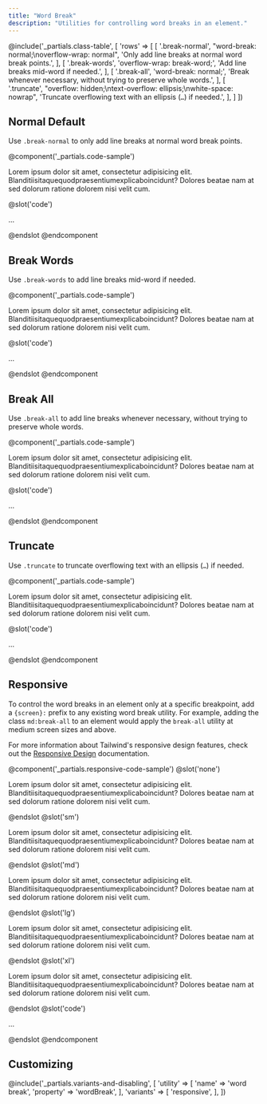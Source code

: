 ```yaml
---
title: "Word Break"
description: "Utilities for controlling word breaks in an element."
---
```


@include('_partials.class-table', [
  'rows' => [
    [
      '.break-normal',
      "word-break: normal;\noverflow-wrap: normal",
      'Only add line breaks at normal word break points.',
    ],
    [
      '.break-words',
      'overflow-wrap: break-word;',
      'Add line breaks mid-word if needed.',
    ],
    [
      '.break-all',
      'word-break: normal;',
      'Break whenever necessary, without trying to preserve whole words.',
    ],
    [
      '.truncate',
      "overflow: hidden;\ntext-overflow: ellipsis;\nwhite-space: nowrap",
      'Truncate overflowing text with an ellipsis (<code>…</code>) if needed.',
    ],
  ]
])

## Normal <span class="ml-2 font-semibold text-gray-600 text-sm uppercase tracking-wide">Default</span>

Use `.break-normal` to only add line breaks at normal word break points.

@component('_partials.code-sample')
<p class="break-normal max-w-xs p-2 bg-gray-200 mx-auto">
Lorem ipsum dolor sit amet, consectetur adipisicing elit. Blanditiisitaquequodpraesentiumexplicaboincidunt? Dolores beatae nam at sed dolorum ratione dolorem nisi velit cum.
</p>
@slot('code')
<p class="break-normal ...">...</p>
@endslot
@endcomponent

## Break Words

Use `.break-words` to add line breaks mid-word if needed.

@component('_partials.code-sample')
<p class="break-words max-w-xs p-2 bg-gray-200 mx-auto">
Lorem ipsum dolor sit amet, consectetur adipisicing elit. Blanditiisitaquequodpraesentiumexplicaboincidunt? Dolores beatae nam at sed dolorum ratione dolorem nisi velit cum.
</p>
@slot('code')
<p class="break-words ...">...</p>
@endslot
@endcomponent

## Break All

Use `.break-all` to add line breaks whenever necessary, without trying to preserve whole words.

@component('_partials.code-sample')
<p class="break-all max-w-xs p-2 bg-gray-200 mx-auto">
Lorem ipsum dolor sit amet, consectetur adipisicing elit. Blanditiisitaquequodpraesentiumexplicaboincidunt? Dolores beatae nam at sed dolorum ratione dolorem nisi velit cum.
</p>
@slot('code')
<p class="break-all ...">...</p>
@endslot
@endcomponent

## Truncate

Use `.truncate` to truncate overflowing text with an ellipsis (<code>…</code>) if needed.

@component('_partials.code-sample')
<p class="truncate max-w-xs p-2 bg-gray-200 mx-auto">
Lorem ipsum dolor sit amet, consectetur adipisicing elit. Blanditiisitaquequodpraesentiumexplicaboincidunt? Dolores beatae nam at sed dolorum ratione dolorem nisi velit cum.
</p>
@slot('code')
<p class="truncate ...">...</p>
@endslot
@endcomponent

## Responsive

To control the word breaks in an element only at a specific breakpoint, add a `{screen}:` prefix to any existing word break utility. For example, adding the class `md:break-all` to an element would apply the `break-all` utility at medium screen sizes and above.

For more information about Tailwind's responsive design features, check out the [Responsive Design](/docs/responsive-design/) documentation.

@component('_partials.responsive-code-sample')
@slot('none')
<p class="break-normal max-w-xs p-2 bg-gray-200 mx-auto">
Lorem ipsum dolor sit amet, consectetur adipisicing elit. Blanditiisitaquequodpraesentiumexplicaboincidunt? Dolores beatae nam at sed dolorum ratione dolorem nisi velit cum.
</p>
@endslot
@slot('sm')
<p class="break-words max-w-xs p-2 bg-gray-200 mx-auto">
Lorem ipsum dolor sit amet, consectetur adipisicing elit. Blanditiisitaquequodpraesentiumexplicaboincidunt? Dolores beatae nam at sed dolorum ratione dolorem nisi velit cum.
</p>
@endslot
@slot('md')
<p class="break-all max-w-xs p-2 bg-gray-200 mx-auto">
Lorem ipsum dolor sit amet, consectetur adipisicing elit. Blanditiisitaquequodpraesentiumexplicaboincidunt? Dolores beatae nam at sed dolorum ratione dolorem nisi velit cum.
</p>
@endslot
@slot('lg')
<p class="truncate max-w-xs p-2 bg-gray-200 mx-auto">
Lorem ipsum dolor sit amet, consectetur adipisicing elit. Blanditiisitaquequodpraesentiumexplicaboincidunt? Dolores beatae nam at sed dolorum ratione dolorem nisi velit cum.
</p>
@endslot
@slot('xl')
<p class="break-normal max-w-xs p-2 bg-gray-200 mx-auto">
Lorem ipsum dolor sit amet, consectetur adipisicing elit. Blanditiisitaquequodpraesentiumexplicaboincidunt? Dolores beatae nam at sed dolorum ratione dolorem nisi velit cum.
</p>
@endslot
@slot('code')
<p class="none:break-normal sm:break-words md:break-all lg:truncate xl:break-normal ...">
    ...
</p>
@endslot
@endcomponent

## Customizing

@include('_partials.variants-and-disabling', [
    'utility' => [
        'name' => 'word break',
        'property' => 'wordBreak',
    ],
    'variants' => [
        'responsive',
    ],
])
